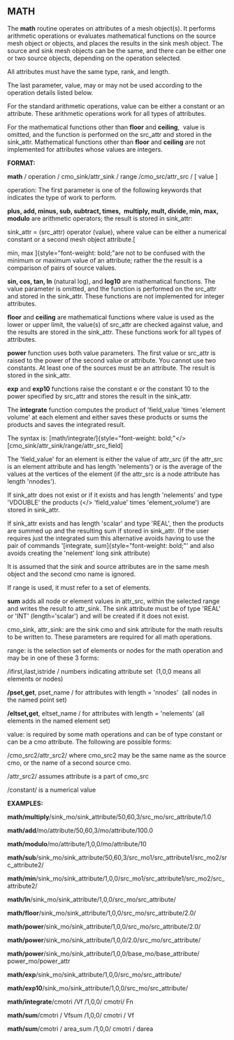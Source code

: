 MATH
----

 The **math** routine operates on attributes of a mesh object(s). It
 performs arithmetic operations or evaluates mathematical functions on
 the source mesh object or objects, and places the results in the sink
 mesh object. The source and sink mesh objects can be the same, and
 there can be either one or two source objects, depending on the
 operation selected.

 All attributes must have the same type, rank, and length.

 The last parameter, value, may or may not be used according to the
 operation details listed below.

 For the standard arithmetic operations, value can be either a constant
 or an attribute. These arithmetic operations work for all types of
 attributes.

 For the mathematical functions other than **floor** and **ceiling**, 
 value is omitted, and the function is performed on the src\_attr and
 stored in the sink\_attr. Mathematical functions other than **floor**
 and **ceiling** are not implemented for attributes whose values are
 integers.

**FORMAT:**

 **math** / operation / cmo\_sink/attr\_sink / range
 /cmo\_src/attr\_src / 
[ value 
]


operation: The first parameter is one of the following keywords that
indicates the type of work to perform.

 **plus, add, minus, sub, subtract, times,  multiply, mult, divide,
 min, max, modulo** are arithmetic operators; the result is stored in
 sink\_attr:

 sink\_attr = (src\_attr) operator (value), where value can be either a
 numerical constant or a second mesh object attribute.[

 min, max ]{style="font-weight: bold;"are not to be confused with the
 minimum or maximum value of an attribute; rather the the result is a
 comparison of pairs of source values.

 **sin, cos, tan, ln** (natural log), and **log10** are mathematical
 functions. The value parameter is omitted, and the function is
 performed on the src\_attr and stored in the sink\_attr. These
 functions are not implemented for integer attributes.

 **floor** and **ceiling** are mathematical functions where value is
 used as the lower or upper limit, the value(s) of src\_attr are
 checked against value, and the results are stored in the sink\_attr.
 These functions work for all types of attributes.

 **power** function uses both value parameters. The first value or
 src\_attr is raised to the power of the second value or attribute. You
 cannot use two constants. At least one of the sources must be an
 attribute. The result is stored in the sink\_attr.

 **exp** and **exp10** functions raise the constant e or the constant
 10 to the power specified by src\_attr and stores the result in the
 sink\_attr.

 The **integrate** function computes the product of 'field\_value
 'times 'element volume' at each element and either saves these
 products or sums the products and saves the integrated result.

 The syntax is:
 [math/integrate/]{style="font-weight: bold;"&lt;/&gt;[cmo\_sink/attr\_sink/range/attr\_src\_field]

The 'field\_value' for an element is either the value
 of attr\_src (if the attr\_src is an element attribute and has length
 'nelements') or is the average of the values at the vertices of the
 element (if the attr\_src is a node attribute has length 'nnodes').

 If sink\_attr does not exist or if it exists and has length
 'nelements' and type 'VDOUBLE' the products (&lt;/&gt;
'field\_value' times 'element\_volume') are stored in
 sink\_attr.

 If sink\_attr exists and has length 'scalar' and type 'REAL', then the
 products are summed up and the resulting sum if stored in sink\_attr.
 (If the user requires just the integrated sum this alternative avoids
 having to use the pair of commands '[integrate,
 sum]{style="font-weight: bold;"' and also avoids creating the
 'nelement' long sink attribute)

 It is assumed that the sink and source attributes are in the same mesh
 object and the second cmo name is ignored.

 If range is used, it must refer to a set of elements. 

 **sum** adds all node or element values in attr\_src, within the
 selected range and writes the result to attr\_sink. The sink attribute
 must be of type 'REAL' or 'INT' (length='scalar') and will be created
 if it does not exist.

cmo\_sink, attr\_sink: are the sink cmo and sink attribute for the math
results to be written to. These parameters are required for all math
operations.


range: is the selection set of elements or nodes for the math operation
and may be in one of these 3 forms:

 /ifirst,ilast,istride / numbers indicating attribute set  (1,0,0 means
 all elements or nodes)

 **/pset,get**, pset\_name / for attributes with length = 'nnodes' 
 (all nodes in the named point set)

 **/eltset,get**, eltset\_name / for attributes with length =
 'nelements' (all elements in the named element set)


value: is required by some math operations and can be of type constant
or can be a cmo attribute. The following are possible forms:

 /cmo\_src2/attr\_src2/ where cmo\_src2 may be the same name as the
 source cmo, or the name of a second source cmo.

 /attr\_src2/ assumes attribute is a part of cmo\_src

 /constant/ is a numerical value

**EXAMPLES:**

**math/multiply**/sink\_mo/sink\_attribute/50,60,3/src\_mo/src\_attribute/1.0

**math/add**/mo/attribute/50,60,3/mo/attribute/100.0

**math/modulo**/mo/attribute/1,0,0/mo/attribute/10

**math/sub**/sink\_mo/sink\_attribute/50,60,3/src\_mo1/src\_attribute1/src\_mo2/src\_attribute2/

**math/min**/sink\_mo/sink\_attribute/1,0,0/src\_mo1/src\_attribute1/src\_mo2/src\_attribute2/

**math/ln**/sink\_mo/sink\_attribute/1,0,0/src\_mo/src\_attribute/

**math/floor**/sink\_mo/sink\_attribute/1,0,0/src\_mo/src\_attribute/2.0/

**math/power**/sink\_mo/sink\_attribute/1,0,0/src\_mo/src\_attribute/2.0/

**math/power**/sink\_mo/sink\_attribute/1,0,0/2.0/src\_mo/src\_attribute/

**math/power**/sink\_mo/sink\_attribute/1,0,0/base\_mo/base\_attribute/
power\_mo/power\_attr

**math/exp**/sink\_mo/sink\_attribute/1,0,0/src\_mo/src\_attribute/

**math/exp10**/sink\_mo/sink\_attribute/1,0,0/src\_mo/src\_attribute/

**math/integrate**/cmotri /Vf /1,0,0/ cmotri/ Fn

**math/sum**/cmotri / Vfsum /1,0,0/ cmotri / Vf

**math/sum**/cmotri / area\_sum /1,0,0/ cmotri / darea

 
